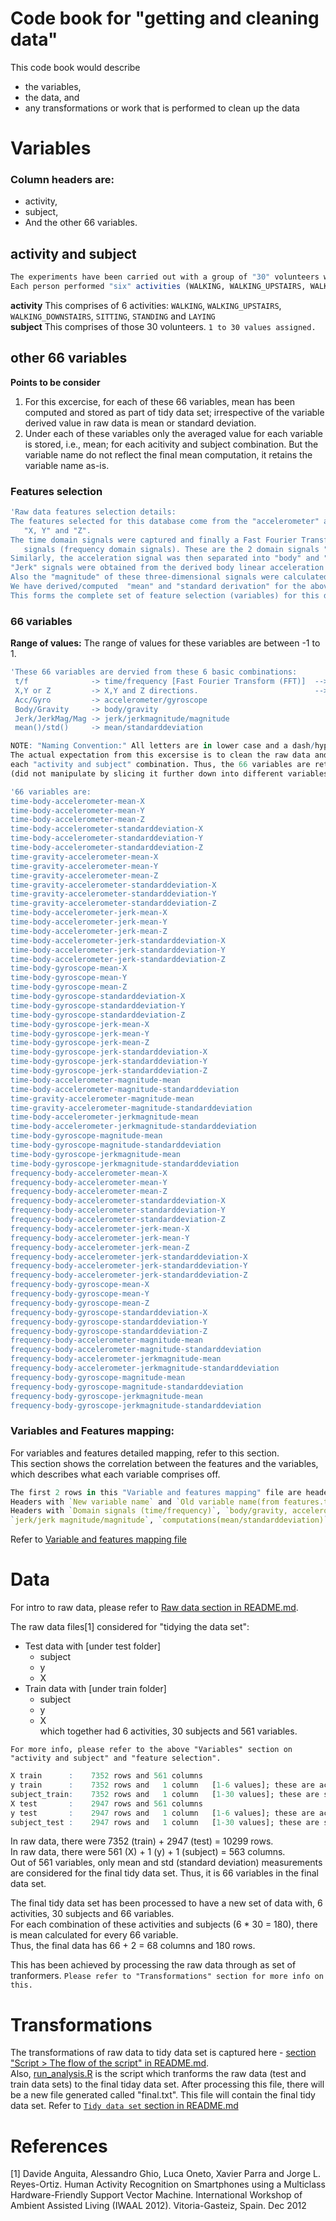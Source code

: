 Code book for "getting and cleaning data"
==========

This code book would describe
* the variables,
* the data, and
* any transformations or work that is performed to clean up the data  

Variables
==========

### Column headers are:
* activity,
* subject,
* And the other 66 variables.

## activity and subject 
```R
The experiments have been carried out with a group of "30" volunteers within an age bracket of 19-48 years.
Each person performed "six" activities (WALKING, WALKING_UPSTAIRS, WALKING_DOWNSTAIRS, SITTING, STANDING, LAYING).
```
**activity**  This comprises of 6 activities: `WALKING`, `WALKING_UPSTAIRS`, `WALKING_DOWNSTAIRS`, `SITTING`, `STANDING`  and `LAYING`  
**subject**   This comprises of those 30 volunteers. `1 to 30 values assigned.`  

## other 66 variables  

**Points to be consider**
1. For this excercise, for each of these 66 variables, mean has been computed and stored as part of tidy data set; irrespective of the variable derived value in raw data is mean or standard deviation.
1. Under each of these variables only the averaged value for each variable is stored, i.e., mean; for each acitivity and subject combination. But the variable name do not reflect the final mean computation, it retains the variable name as-is.

### Features selection
```R
'Raw data features selection details:
The features selected for this database come from the "accelerometer" and "gyroscopic" with 3-axial raw signals 
   "X, Y" and "Z".
The time domain signals were captured and finally a Fast Fourier Transform (FFT) was applied to some of these 
   signals (frequency domain signals). These are the 2 domain signals "time" and "frequency".
Similarly, the acceleration signal was then separated into "body" and "gravity" acceleration signals.
"Jerk" signals were obtained from the derived body linear acceleration and angular velocity.
Also the "magnitude" of these three-dimensional signals were calculated using the Euclidean norm.
We have derived/computed  "mean" and "standard derivation" for the above signal combinations.
This forms the complete set of feature selection (variables) for this data cleaning process.
```

### 66 variables   

**Range of values:** The range of values for these variables are between -1 to 1.  

```R
'These 66 variables are dervied from these 6 basic combinations:
 t/f              -> time/frequency [Fast Fourier Transform (FFT)]  --> domain signals
 X,Y or Z         -> X,Y and Z directions.                          --> 3 axial signals
 Acc/Gyro         -> accelerometer/gyroscope
 Body/Gravity     -> body/gravity
 Jerk/JerkMag/Mag -> jerk/jerkmagnitude/magnitude
 mean()/std()     -> mean/standarddeviation
```
```R
NOTE: "Naming Convention:" All letters are in lower case and a dash/hyphen [-] in-between the words, for better readability.
The actual expectation from this excersise is to clean the raw data and get "average" of every 66 variable for 
each "activity and subject" combination. Thus, the 66 variables are retained as-is it is not changed 
(did not manipulate by slicing it further down into different variables, etc.).

'66 variables are:
time-body-accelerometer-mean-X
time-body-accelerometer-mean-Y
time-body-accelerometer-mean-Z
time-body-accelerometer-standarddeviation-X
time-body-accelerometer-standarddeviation-Y
time-body-accelerometer-standarddeviation-Z
time-gravity-accelerometer-mean-X
time-gravity-accelerometer-mean-Y
time-gravity-accelerometer-mean-Z
time-gravity-accelerometer-standarddeviation-X
time-gravity-accelerometer-standarddeviation-Y
time-gravity-accelerometer-standarddeviation-Z
time-body-accelerometer-jerk-mean-X
time-body-accelerometer-jerk-mean-Y
time-body-accelerometer-jerk-mean-Z
time-body-accelerometer-jerk-standarddeviation-X
time-body-accelerometer-jerk-standarddeviation-Y
time-body-accelerometer-jerk-standarddeviation-Z
time-body-gyroscope-mean-X
time-body-gyroscope-mean-Y
time-body-gyroscope-mean-Z
time-body-gyroscope-standarddeviation-X
time-body-gyroscope-standarddeviation-Y
time-body-gyroscope-standarddeviation-Z
time-body-gyroscope-jerk-mean-X
time-body-gyroscope-jerk-mean-Y
time-body-gyroscope-jerk-mean-Z
time-body-gyroscope-jerk-standarddeviation-X
time-body-gyroscope-jerk-standarddeviation-Y
time-body-gyroscope-jerk-standarddeviation-Z
time-body-accelerometer-magnitude-mean
time-body-accelerometer-magnitude-standarddeviation
time-gravity-accelerometer-magnitude-mean
time-gravity-accelerometer-magnitude-standarddeviation
time-body-accelerometer-jerkmagnitude-mean
time-body-accelerometer-jerkmagnitude-standarddeviation
time-body-gyroscope-magnitude-mean
time-body-gyroscope-magnitude-standarddeviation
time-body-gyroscope-jerkmagnitude-mean
time-body-gyroscope-jerkmagnitude-standarddeviation
frequency-body-accelerometer-mean-X
frequency-body-accelerometer-mean-Y
frequency-body-accelerometer-mean-Z
frequency-body-accelerometer-standarddeviation-X
frequency-body-accelerometer-standarddeviation-Y
frequency-body-accelerometer-standarddeviation-Z
frequency-body-accelerometer-jerk-mean-X
frequency-body-accelerometer-jerk-mean-Y
frequency-body-accelerometer-jerk-mean-Z
frequency-body-accelerometer-jerk-standarddeviation-X
frequency-body-accelerometer-jerk-standarddeviation-Y
frequency-body-accelerometer-jerk-standarddeviation-Z
frequency-body-gyroscope-mean-X
frequency-body-gyroscope-mean-Y
frequency-body-gyroscope-mean-Z
frequency-body-gyroscope-standarddeviation-X
frequency-body-gyroscope-standarddeviation-Y
frequency-body-gyroscope-standarddeviation-Z
frequency-body-accelerometer-magnitude-mean
frequency-body-accelerometer-magnitude-standarddeviation
frequency-body-accelerometer-jerkmagnitude-mean
frequency-body-accelerometer-jerkmagnitude-standarddeviation
frequency-body-gyroscope-magnitude-mean
frequency-body-gyroscope-magnitude-standarddeviation
frequency-body-gyroscope-jerkmagnitude-mean
frequency-body-gyroscope-jerkmagnitude-standarddeviation
```

### Variables and Features mapping:   
For variables and features detailed mapping, refer to this section.  
This section shows the correlation between the features and the variables, which describes what each variable comprises off.  

```R
The first 2 rows in this "Variable and features mapping" file are headers.
Headers with `New variable name` and `Old variable name(from features.txt)` are "VARIABLES"
Headers with `Domain signals (time/frequency)`, `body/gravity, accelerometer/gyroscope`, 
`jerk/jerk magnitude/magnitude`, `computations(mean/standarddeviation)` and `axials(X/Y/Z)` are "FEATURES"
```

Refer to [Variable and features mapping file](https://github.com/ambikasam/coursera/blob/master/data-analysis/03-getting-and-cleaning-data/project/variables-features-mapping.csv)


Data
==========
For intro to raw data, please refer to [Raw data section in README.md](https://github.com/ambikasam/coursera/tree/master/data-analysis/03-getting-and-cleaning-data/project#raw-data).

The raw data files[1] considered for "tidying the data set":  
* Test data with [under test folder]
   * subject
   * y
   * X
* Train data with [under train folder]
   * subject
   * y
   * X  
which together had 6 activities, 30 subjects and 561 variables.  

`For more info, please refer to the above "Variables" section on "activity and subject" and "feature selection".`

```R
X train      :    7352 rows and 561 columns
y train      :    7352 rows and   1 column   [1-6 values]; these are activityId labels
subject_train:    7352 rows and   1 column   [1-30 values]; these are subjects who performed in the window slot 1-30
X test       :    2947 rows and 561 columns 
y test       :    2947 rows and   1 column   [1-6 values]; these are activityId labels
subject_test :    2947 rows and   1 column   [1-30 values]; these are subjects who performed in the window slot 1-30
```  

In raw data, there were 7352 (train) + 2947 (test)    = 10299 rows.  
In raw data, there were 561 (X) + 1 (y) + 1 (subject) =   563 columns.  
Out of 561 variables, only mean and std (standard deviation) measurements are considered for the final tidy data set. Thus, it is 66 variables in the final data set.  

The final tidy data set has been processed to have a new set of data with, 6 activities, 30 subjects and 66 variables.  
For each combination of these activities and subjects (6 * 30 = 180), there is mean calculated for every 66 variable.  
Thus, the final data has 66 + 2 = 68 columns and 180 rows.  

This has been achieved by processing the raw data through as set of tranformers. `Please refer to "Transformations" section for more info on this.`


Transformations
==========
The transformations of raw data to tidy data set is captured here - [section "Script > The flow of the script" in README.md](https://github.com/ambikasam/coursera/tree/master/data-analysis/03-getting-and-cleaning-data/project#the-flow-of-the-script).  
Also, [run_analysis.R](https://github.com/ambikasam/coursera/blob/master/data-analysis/03-getting-and-cleaning-data/project/run_analysis.R) is the script which tranforms the raw data (test and train data sets) to the final tiday data set. After processing this file, there will be a new file generated called "final.txt". This file will contain the final tidy data set. Refer to [`Tidy data set` section in README.md](https://github.com/ambikasam/coursera/tree/master/data-analysis/03-getting-and-cleaning-data/project#tidy-data-set)

References
=========
[1] Davide Anguita, Alessandro Ghio, Luca Oneto, Xavier Parra and Jorge L. Reyes-Ortiz. Human Activity Recognition on Smartphones using a Multiclass Hardware-Friendly Support Vector Machine. International Workshop of Ambient Assisted Living (IWAAL 2012). Vitoria-Gasteiz, Spain. Dec 2012  